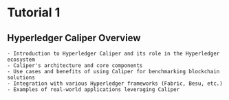 # Tutorial 1

 ## Hyperledger Caliper Overview
    - Introduction to Hyperledger Caliper and its role in the Hyperledger ecosystem
    - Caliper's architecture and core components
    - Use cases and benefits of using Caliper for benchmarking blockchain solutions
    - Integration with various Hyperledger frameworks (Fabric, Besu, etc.)
    - Examples of real-world applications leveraging Caliper

